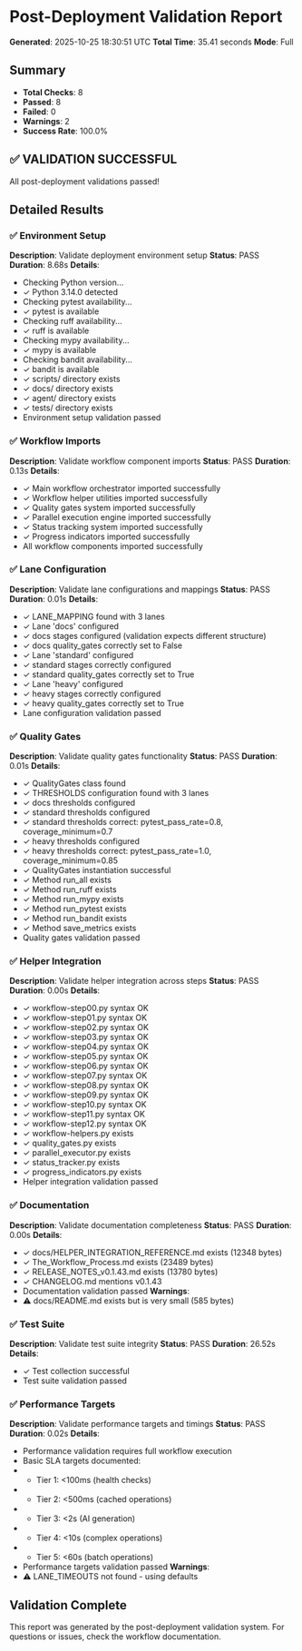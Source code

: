 # Post-Deployment Validation Report
**Generated**: 2025-10-25 18:30:51 UTC
**Total Time**: 35.41 seconds
**Mode**: Full

## Summary
- **Total Checks**: 8
- **Passed**: 8
- **Failed**: 0
- **Warnings**: 2
- **Success Rate**: 100.0%

## ✅ VALIDATION SUCCESSFUL
All post-deployment validations passed!

## Detailed Results

### ✅ Environment Setup
**Description**: Validate deployment environment setup
**Status**: PASS
**Duration**: 8.68s
**Details**:
- Checking Python version...
- ✓ Python 3.14.0 detected
- Checking pytest availability...
- ✓ pytest is available
- Checking ruff availability...
- ✓ ruff is available
- Checking mypy availability...
- ✓ mypy is available
- Checking bandit availability...
- ✓ bandit is available
- ✓ scripts/ directory exists
- ✓ docs/ directory exists
- ✓ agent/ directory exists
- ✓ tests/ directory exists
- Environment setup validation passed

### ✅ Workflow Imports
**Description**: Validate workflow component imports
**Status**: PASS
**Duration**: 0.13s
**Details**:
- ✓ Main workflow orchestrator imported successfully
- ✓ Workflow helper utilities imported successfully
- ✓ Quality gates system imported successfully
- ✓ Parallel execution engine imported successfully
- ✓ Status tracking system imported successfully
- ✓ Progress indicators imported successfully
- All workflow components imported successfully

### ✅ Lane Configuration
**Description**: Validate lane configurations and mappings
**Status**: PASS
**Duration**: 0.01s
**Details**:
- ✓ LANE_MAPPING found with 3 lanes
- ✓ Lane 'docs' configured
-   ✓ docs stages configured (validation expects different structure)
-   ✓ docs quality_gates correctly set to False
- ✓ Lane 'standard' configured
-   ✓ standard stages correctly configured
-   ✓ standard quality_gates correctly set to True
- ✓ Lane 'heavy' configured
-   ✓ heavy stages correctly configured
-   ✓ heavy quality_gates correctly set to True
- Lane configuration validation passed

### ✅ Quality Gates
**Description**: Validate quality gates functionality
**Status**: PASS
**Duration**: 0.01s
**Details**:
- ✓ QualityGates class found
- ✓ THRESHOLDS configuration found with 3 lanes
- ✓ docs thresholds configured
- ✓ standard thresholds configured
-   ✓ standard thresholds correct: pytest_pass_rate=0.8, coverage_minimum=0.7
- ✓ heavy thresholds configured
-   ✓ heavy thresholds correct: pytest_pass_rate=1.0, coverage_minimum=0.85
- ✓ QualityGates instantiation successful
- ✓ Method run_all exists
- ✓ Method run_ruff exists
- ✓ Method run_mypy exists
- ✓ Method run_pytest exists
- ✓ Method run_bandit exists
- ✓ Method save_metrics exists
- Quality gates validation passed

### ✅ Helper Integration
**Description**: Validate helper integration across steps
**Status**: PASS
**Duration**: 0.00s
**Details**:
- ✓ workflow-step00.py syntax OK
- ✓ workflow-step01.py syntax OK
- ✓ workflow-step02.py syntax OK
- ✓ workflow-step03.py syntax OK
- ✓ workflow-step04.py syntax OK
- ✓ workflow-step05.py syntax OK
- ✓ workflow-step06.py syntax OK
- ✓ workflow-step07.py syntax OK
- ✓ workflow-step08.py syntax OK
- ✓ workflow-step09.py syntax OK
- ✓ workflow-step10.py syntax OK
- ✓ workflow-step11.py syntax OK
- ✓ workflow-step12.py syntax OK
- ✓ workflow-helpers.py exists
- ✓ quality_gates.py exists
- ✓ parallel_executor.py exists
- ✓ status_tracker.py exists
- ✓ progress_indicators.py exists
- Helper integration validation passed

### ✅ Documentation
**Description**: Validate documentation completeness
**Status**: PASS
**Duration**: 0.00s
**Details**:
- ✓ docs/HELPER_INTEGRATION_REFERENCE.md exists (12348 bytes)
- ✓ The_Workflow_Process.md exists (23489 bytes)
- ✓ RELEASE_NOTES_v0.1.43.md exists (13780 bytes)
- ✓ CHANGELOG.md mentions v0.1.43
- Documentation validation passed
**Warnings**:
- ⚠️ docs/README.md exists but is very small (585 bytes)

### ✅ Test Suite
**Description**: Validate test suite integrity
**Status**: PASS
**Duration**: 26.52s
**Details**:
- ✓ Test collection successful
- Test suite validation passed

### ✅ Performance Targets
**Description**: Validate performance targets and timings
**Status**: PASS
**Duration**: 0.02s
**Details**:
- Performance validation requires full workflow execution
- Basic SLA targets documented:
-   - Tier 1: <100ms (health checks)
-   - Tier 2: <500ms (cached operations)
-   - Tier 3: <2s (AI generation)
-   - Tier 4: <10s (complex operations)
-   - Tier 5: <60s (batch operations)
- Performance targets validation passed
**Warnings**:
- ⚠️ LANE_TIMEOUTS not found - using defaults

## Validation Complete
This report was generated by the post-deployment validation system.
For questions or issues, check the workflow documentation.